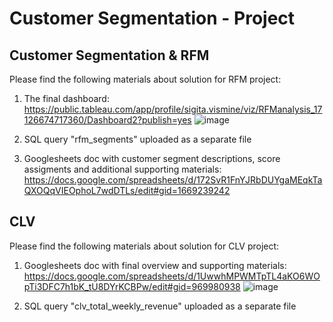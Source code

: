 # Customer Segmentation - Project

## Customer Segmentation & RFM

Please find the following materials about solution for RFM project:
1. The final dashboard: https://public.tableau.com/app/profile/sigita.vismine/viz/RFManalysis_17126674717360/Dashboard2?publish=yes
   ![image](https://github.com/user-attachments/assets/93b8de9b-40c5-4dee-99a1-098de64a3737)

2. SQL query "rfm_segments" uploaded as a separate file
3. Googlesheets doc with customer segment descriptions, score assigments and additional supporting materials: https://docs.google.com/spreadsheets/d/172SvR1FnYJRbDUYgaMEqkTaQXOQqVIEOphoL7wdDTLs/edit#gid=1669239242



## CLV

Please find the following materials about solution for CLV project:

1. Googlesheets doc with final overview and supporting materials: https://docs.google.com/spreadsheets/d/1UwwhMPWMTpTL4aKO6WOpTi3DFC7h1bK_tU8DYrKCBPw/edit#gid=969980938
   ![image](https://github.com/user-attachments/assets/7a0f6e00-79ec-4048-a42b-0e94315a8452)

2. SQL query "clv_total_weekly_revenue" uploaded as a separate file
